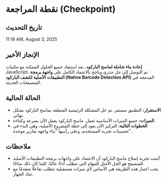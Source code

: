 # نقطة المراجعة (Checkpoint)

## تاريخ التحديث
11:19 AM, August 3, 2025

## الإنجاز الأخير
**إعادة بناء شاملة لماسح الباركود.** بعد استنفاد جميع الحلول الممكنة مع مكتبات JavaScript، تم التوصل إلى حل جذري وناجح بالاعتماد الكامل على **واجهة برمجة التطبيقات الأصلية لكشف الباركود (Native Barcode Detection API)** المدمجة في المتصفحات الحديثة.

## الحالة الحالية
- **الاستقرار:** التطبيق مستقر. تم حل المشكلة الرئيسية المتعلقة بماسح الباركود بشكل نهائي.
- **الميزات:** جميع الميزات الأساسية تعمل. ماسح الباركود يعمل الآن بسرعة وكفاءة.
- **الخطوات التالية:** التركيز الآن يعود إلى خطة المشروع الأصلية، وهي البدء في تحسينات تجربة المستخدم، وعلى رأسها "بناء واجهة تقارير موحدة".

## ملاحظات
- أثبتت تجربة إصلاح ماسح الباركود أن الاعتماد على واجهات برمجة التطبيقات الأصلية للمتصفح هو الحل الأمثل للمهام التي تتطلب أداءً عاليًا، كلما كان ذلك متاحًا.
- يجب اعتبار هذه الطريقة هي الأساس لأي ميزات مستقبلية تتطلب تفاعلًا متقدمًا مع عتاد الجهاز.
